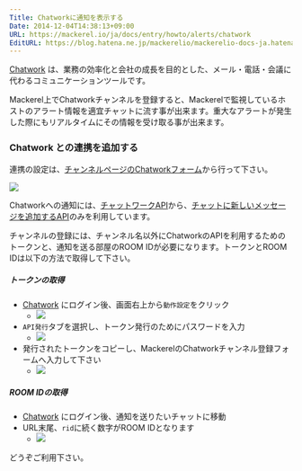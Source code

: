 ```yaml
---
Title: Chatworkに通知を表示する
Date: 2014-12-04T14:38:13+09:00
URL: https://mackerel.io/ja/docs/entry/howto/alerts/chatwork
EditURL: https://blog.hatena.ne.jp/mackerelio/mackerelio-docs-ja.hatenablog.mackerel.io/atom/entry/8454420450076028632
---
```


[Chatwork](https://www.chatwork.com) は、業務の効率化と会社の成長を目的とした、メール・電話・会議に代わるコミュニケーションツールです。

Mackerel上でChatworkチャンネルを登録すると、Mackerelで監視しているホストのアラート情報を適宜チャットに流す事が出来ます。重大なアラートが発生した際にもリアルタイムにその情報を受け取る事が出来ます。

<!--![](https://cdn-ak.f.st-hatena.com/images/fotolife/m/mackerelio/20141204/20141204112031.png)-->

### Chatwork との連携を追加する
連携の設定は、[チャンネルページのChatworkフォーム](https://mackerel.io/my/channels/-/create#chatwork)から行って下さい。

![](https://cdn-ak.f.st-hatena.com/images/fotolife/m/mackerelio/20190121/20190121191504.png)

Chatworkへの通知には、[チャットワークAPI](http://developer.chatwork.com/ja/index.html)から、[チャットに新しいメッセージを追加するAPI](http://developer.chatwork.com/ja/endpoint_rooms.html#POST-rooms-room_id-messages)のみを利用しています。


チャンネルの登録には、チャンネル名以外にChatworkのAPIを利用するためのトークンと、通知を送る部屋のROOM IDが必要になります。トークンとROOM IDは以下の方法で取得して下さい。

##### トークンの取得
- [Chatwork](https://www.chatwork.com) にログイン後、画面右上から`動作設定`をクリック
  - ![](https://cdn-ak.f.st-hatena.com/images/fotolife/m/mackerelio/20141204/20141204112033.png)
- `API発行`タブを選択し、トークン発行のためにパスワードを入力
  - ![](https://cdn-ak.f.st-hatena.com/images/fotolife/m/mackerelio/20141204/20141204112034.png)
- 発行されたトークンをコピーし、MackerelのChatworkチャンネル登録フォームへ入力して下さい
  - ![](https://cdn-ak.f.st-hatena.com/images/fotolife/m/mackerelio/20141204/20141204112035.png)

##### ROOM IDの取得
- [Chatwork](https://www.chatwork.com) にログイン後、通知を送りたいチャットに移動
- URL末尾、`rid`に続く数字がROOM IDとなります
  - ![](https://cdn-ak.f.st-hatena.com/images/fotolife/m/mackerelio/20190123/20190123181957.png)

どうぞご利用下さい。
